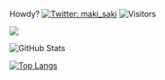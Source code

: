 Howdy?
[![Twitter: maki_saki](https://img.shields.io/twitter/follow/Wasabi2519?style=social)](https://twitter.com/wasabi2519)
![Visitors](https://visitor-badge.glitch.me/badge?page_id=contiki9&left_color=gray&right_color=blue)
 
![](https://github-profile-summary-cards.vercel.app/api/cards/profile-details?username=Wasabi2519&theme=vue)
 
![GitHub Stats](https://github-readme-stats.vercel.app/api?username=Wasabi2519&show_icons=true)
 
[![Top Langs](https://github-readme-stats.vercel.app/api/top-langs/?username=Wasabi2519&layout=compact&langs_count=6)](https://github.com/anuraghazra/github-readme-stats)
